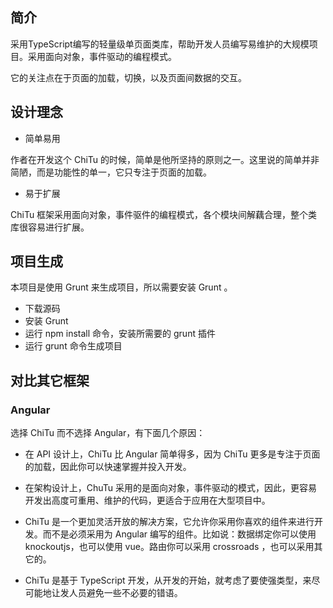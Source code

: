 ## 简介
采用TypeScript编写的轻量级单页面类库，帮助开发人员编写易维护的大规模项目。采用面向对象，事件驱动的编程模式。

它的关注点在于页面的加载，切换，以及页面间数据的交互。

## 设计理念
* 简单易用

作者在开发这个 ChiTu 的时候，简单是他所坚持的原则之一。这里说的简单并非简陋，而是功能性的单一，它只专注于页面的加载。

* 易于扩展

ChiTu 框架采用面向对象，事件驱件的编程模式，各个模块间解藕合理，整个类库很容易进行扩展。

## 项目生成
本项目是使用 Grunt 来生成项目，所以需要安装 Grunt 。
* 下载源码
* 安装 Grunt
* 运行 npm install 命令，安装所需要的 grunt 插件
* 运行 grunt 命令生成项目

## 对比其它框架
### Angular

选择 ChiTu 而不选择 Angular，有下面几个原因：

* 在 API 设计上，ChiTu 比 Angular 简单得多，因为 ChiTu 更多是专注于页面的加载，因此你可以快速掌握并投入开发。
 
* 在架构设计上，ChuTu 采用的是面向对象，事件驱动的模式，因此，更容易开发出高度可重用、维护的代码，更适合于应用在大型项目中。

* ChiTu 是一个更加灵活开放的解决方案，它允许你采用你喜欢的组件来进行开发。而不是必须采用为 Angular 编写的组件。比如说：数据绑定你可以使用 knockoutjs，也可以使用 vue。路由你可以采用 crossroads ，也可以采用其它的。

* ChiTu 是基于 TypeScript 开发，从开发的开始，就考虑了要使强类型，来尽可能地让发人员避免一些不必要的错语。




